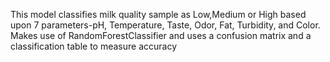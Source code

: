 This model classifies milk quality sample as Low,Medium or High based upon 7 parameters-pH, Temperature, Taste, Odor, Fat, Turbidity, and Color. Makes use of RandomForestClassifier and uses a confusion matrix and a classification table to measure accuracy
